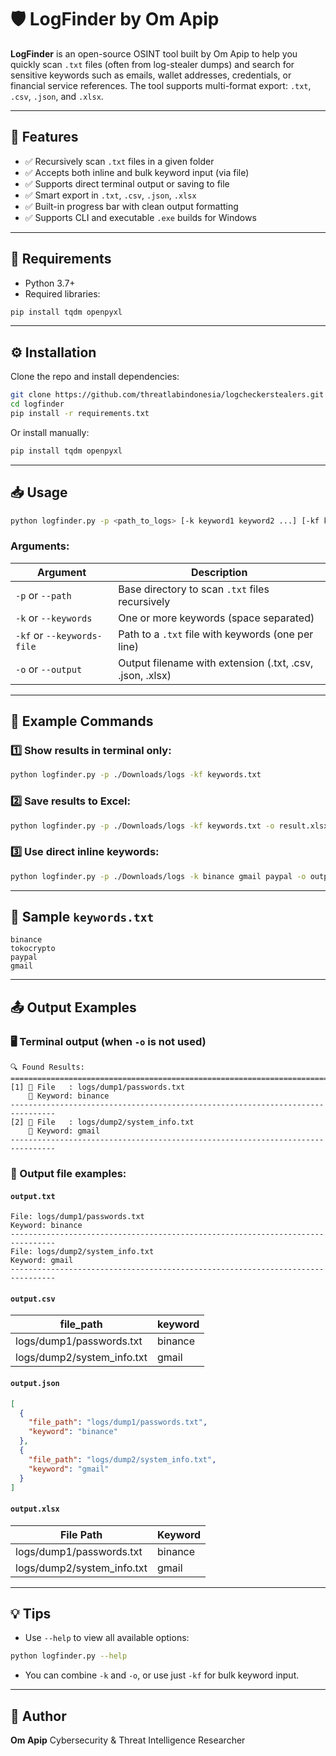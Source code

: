# 🛡️ LogFinder by Om Apip

**LogFinder** is an open-source OSINT tool built by Om Apip to help you quickly scan `.txt` files (often from log-stealer dumps) and search for sensitive keywords such as emails, wallet addresses, credentials, or financial service references. The tool supports multi-format export: `.txt`, `.csv`, `.json`, and `.xlsx`.

---

## 🚀 Features

- ✅ Recursively scan `.txt` files in a given folder
- ✅ Accepts both inline and bulk keyword input (via file)
- ✅ Supports direct terminal output or saving to file
- ✅ Smart export in `.txt`, `.csv`, `.json`, `.xlsx`
- ✅ Built-in progress bar with clean output formatting
- ✅ Supports CLI and executable `.exe` builds for Windows

---

## 🧱 Requirements

- Python 3.7+
- Required libraries:

```bash
pip install tqdm openpyxl
````

---

## ⚙️ Installation

Clone the repo and install dependencies:

```bash
git clone https://github.com/threatlabindonesia/logcheckerstealers.git
cd logfinder
pip install -r requirements.txt
```

Or install manually:

```bash
pip install tqdm openpyxl
```

---

## 📥 Usage

```bash
python logfinder.py -p <path_to_logs> [-k keyword1 keyword2 ...] [-kf keyword_file.txt] [-o output.format]
```

### Arguments:

| Argument                   | Description                                               |
| -------------------------- | --------------------------------------------------------- |
| `-p` or `--path`           | Base directory to scan `.txt` files recursively           |
| `-k` or `--keywords`       | One or more keywords (space separated)                    |
| `-kf` or `--keywords-file` | Path to a `.txt` file with keywords (one per line)        |
| `-o` or `--output`         | Output filename with extension (.txt, .csv, .json, .xlsx) |

---

## 🧪 Example Commands

### 1️⃣ Show results in terminal only:

```bash
python logfinder.py -p ./Downloads/logs -kf keywords.txt
```

### 2️⃣ Save results to Excel:

```bash
python logfinder.py -p ./Downloads/logs -kf keywords.txt -o result.xlsx
```

### 3️⃣ Use direct inline keywords:

```bash
python logfinder.py -p ./Downloads/logs -k binance gmail paypal -o output.json
```

---

## 📝 Sample `keywords.txt`

```
binance
tokocrypto
paypal
gmail
```

---

## 📤 Output Examples

### 🖥 Terminal output (when `-o` is not used)

```
🔍 Found Results:
================================================================================
[1] 📄 File   : logs/dump1/passwords.txt
    🔑 Keyword: binance
--------------------------------------------------------------------------------
[2] 📄 File   : logs/dump2/system_info.txt
    🔑 Keyword: gmail
--------------------------------------------------------------------------------
```

### 📄 Output file examples:

#### `output.txt`

```
File: logs/dump1/passwords.txt
Keyword: binance
--------------------------------------------------------------------------------
File: logs/dump2/system_info.txt
Keyword: gmail
--------------------------------------------------------------------------------
```

#### `output.csv`

| file\_path                  | keyword |
| --------------------------- | ------- |
| logs/dump1/passwords.txt    | binance |
| logs/dump2/system\_info.txt | gmail   |

#### `output.json`

```json
[
  {
    "file_path": "logs/dump1/passwords.txt",
    "keyword": "binance"
  },
  {
    "file_path": "logs/dump2/system_info.txt",
    "keyword": "gmail"
  }
]
```

#### `output.xlsx`

| File Path                   | Keyword |
| --------------------------- | ------- |
| logs/dump1/passwords.txt    | binance |
| logs/dump2/system\_info.txt | gmail   |

---

## 💡 Tips

* Use `--help` to view all available options:

```bash
python logfinder.py --help
```

* You can combine `-k` and `-o`, or use just `-kf` for bulk keyword input.

---

## 👤 Author

**Om Apip**
Cybersecurity & Threat Intelligence Researcher
